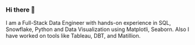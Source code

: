 ### Hi there 👋

 I am a Full-Stack Data Engineer with hands-on experience in SQL, Snowflake, Python and Data Visualization using Matplotli, Seaborn.
 Also I have worked on tools like Tableau, DBT, and Matillion.
 
 
 
 
 
 
 
<!--
**pps-github22/pps-github22** is a ✨ _special_ ✨ repository because its `README.md` (this file) appears on your GitHub profile.

Here are some ideas to get you started:

- 🔭 I’m currently working on ...
- 🌱 I’m currently learning ...
- 👯 I’m looking to collaborate on ...
- 🤔 I’m looking for help with ...
- 💬 Ask me about ...
- 📫 How to reach me: 
- 😄 Pronouns: ...
- ⚡ Fun fact: ...
-->
